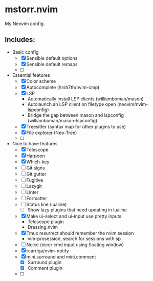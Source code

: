 # mstorr.nvim

My Neovim config.

## Includes:

- Basic config
    - [X] Sensible default options
    - [X] Sensible default remaps
    - [ ] 
- Essential features
    - [X] Color scheme
    - [X] Autocomplete (hrsh7th/nvim-cmp)
    - [X] LSP
        - Automatically install LSP clients (williamboman/mason)
        - Autolaunch an LSP client on filetype open (neovim/nvim-lspconfig)
        - Bridge the gap between mason and lspconfig (williamboman/mason-lspconfig)
    - [X] Treesitter (syntax map for other plugins to use)
    - [X] File explorer (Neo-Tree)
    - [ ] 
- Nice to have features
    - [X] Telescope
    - [X] Harpoon
    - [X] Which-key
    - [ ] Git signs
    - [ ] Git gutter
    - [ ] Fugitive
    - [ ] Lazygit
    - [ ] Linter
    - [ ] Formatter
    - [ ] Status line (lualine)
        - [ ] Show lazy plugins that need updating in lualine
    - [X] Make ui-select and ui-input use pretty inputs
        - Telescope plugin
        - Dressing.nvim
    - [X] Tmux resurrect should remember the nvim session
        - vim-prosession, search for sessions with <leader>sp
    - [ ] Noice (nicer cmd input using floating window)
    - [X] rcarriga/nvim-notify
    - [X] mini.surround and mini.comment
        - [X] Surround plugin
        - [X] Comment plugin
    - [ ] 

